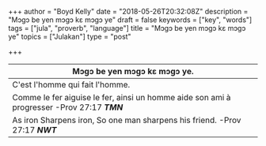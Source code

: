 +++
author = "Boyd Kelly"
date = "2018-05-26T20:32:08Z"
description = "Mɔgɔ be yen mɔgɔ kɛ mɔgɔ ye"
draft = false
keywords = ["key", "words"]
tags = ["jula", "proverb", "language"]
title = "Mɔgɔ be yen mɔgɔ kɛ mɔgɔ ye"
topics = ["Julakan"]
type = "post"

+++

| Mɔgɔ be yen mɔgɔ kɛ mɔgɔ ye.                                                                |
|---------------------------------------------------------------------------------------------|
| C'est l'homme qui fait l'homme.                                                             |
| Comme le fer aiguise le fer, ainsi un homme aide son ami à progresser -Prov 27:17 ***TMN*** |
| As iron Sharpens iron, So one man sharpens his friend. -Prov 27:17 ***NWT***                |
